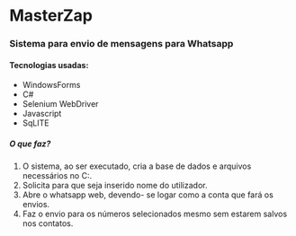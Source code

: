 # MasterZap
### Sistema para envio de mensagens para Whatsapp 

#### Tecnologias usadas: 

* WindowsForms
* C#
* Selenium WebDriver
* Javascript
* SqLITE

##### O que faz?
1.  O sistema, ao ser executado, cria a base de dados e arquivos necessários no C:.
2. Solicita para que seja inserido nome do utilizador.
3. Abre o whatsapp web, devendo- se logar como a conta que fará os envios. 
4. Faz o envio para os números selecionados mesmo sem estarem salvos nos contatos.

